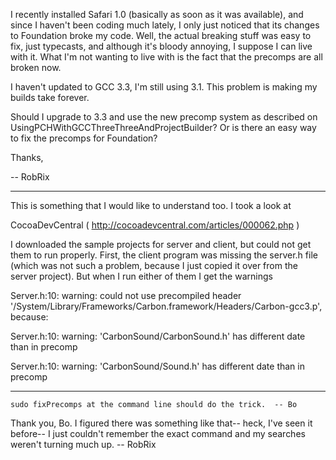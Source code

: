 I recently installed Safari 1.0 (basically as soon as it was available), and since I haven't been coding much lately, I only just noticed that its changes to Foundation broke my code. Well, the actual breaking stuff was easy to fix, just typecasts, and although it's bloody annoying, I suppose I can live with it. What I'm not wanting to live with is the fact that the precomps are all broken now.

I haven't updated to GCC 3.3, I'm still using 3.1. This problem is making my builds take forever.

Should I upgrade to 3.3 and use the new precomp system as described on UsingPCHWithGCCThreeThreeAndProjectBuilder? Or is there an easy way to fix the precomps for Foundation?

Thanks,

-- RobRix

----

This is something that I would like to understand too.  I took a look at 

CocoaDevCentral ( http://cocoadevcentral.com/articles/000062.php )

I downloaded the sample projects for server and client, but could not get them to run properly.  First, the client program was missing the server.h file (which was not such a problem, because I just copied it over from the server project).  But when I run either of them I get the warnings 

Server.h:10: warning: could not use precompiled header '/System/Library/Frameworks/Carbon.framework/Headers/Carbon-gcc3.p', because:

Server.h:10: warning: 'CarbonSound/CarbonSound.h' has different date than in precomp

Server.h:10: warning: 'CarbonSound/Sound.h' has different date than in precomp

----

    sudo fixPrecomps at the command line should do the trick.  -- Bo

Thank you, Bo. I figured there was something like that-- heck, I've seen it before-- I just couldn't remember the exact command and my searches weren't turning much up. -- RobRix
